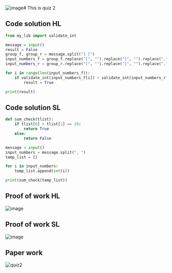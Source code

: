 ![image](https://github.com/user-attachments/assets/85ced8ac-fd68-4f98-9386-4b9cfa7c8a73)# This is quiz 2

## Code solution HL
```.py
from my_lib import validate_int

message = input()
result = False
group_f, group_r = message.split("] [")
input_numbers_f = group_f.replace("[", "").replace("]", "").replace(",", "").split(" ")
input_numbers_r = group_r.replace("[", "").replace("]", "").replace(",", "").split(" ")

for i in range(len(input_numbers_f)):
    if validate_int(input_numbers_f[i]) + validate_int(input_numbers_r[i]) == 20:
        result = True

print(result)
```

## Code solution SL
```.py
def sum_check(tlist):
    if tlist[0] + tlist[1] == 20:
        return True
    else:
        return False

message = input()
input_numbers = message.split(", ")
temp_list = []

for i in input_numbers:
    temp_list.append(int(i))

print(sum_check(temp_list))
```

## Proof of work HL
![image](https://github.com/user-attachments/assets/621f5d43-bb86-4f8b-b234-89487c2b46fd)


## Proof of work SL
![image](https://github.com/user-attachments/assets/8ed84178-580e-422d-82bb-96c73dcb8a3b)

## Paper work

![quiz2](https://github.com/user-attachments/assets/cdd22a63-59cc-49cc-8980-7da8ce4d21c9)
